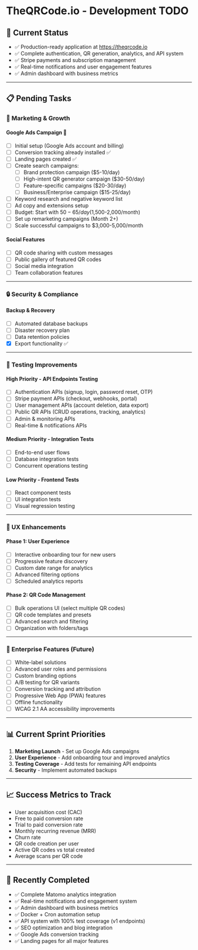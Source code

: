 # TheQRCode.io - Development TODO

## 🎯 Current Status
- ✅ Production-ready application at https://theqrcode.io
- ✅ Complete authentication, QR generation, analytics, and API system
- ✅ Stripe payments and subscription management
- ✅ Real-time notifications and user engagement features
- ✅ Admin dashboard with business metrics

---

## 📋 Pending Tasks

### 🚀 Marketing & Growth

#### Google Ads Campaign 🎯
- [ ] Initial setup (Google Ads account and billing)
- [ ] Conversion tracking already installed ✅
- [ ] Landing pages created ✅
- [ ] Create search campaigns:
  - [ ] Brand protection campaign ($5-10/day)
  - [ ] High-intent QR generator campaign ($30-50/day)
  - [ ] Feature-specific campaigns ($20-30/day)
  - [ ] Business/Enterprise campaign ($15-25/day)
- [ ] Keyword research and negative keyword list
- [ ] Ad copy and extensions setup
- [ ] Budget: Start with $50-65/day ($1,500-2,000/month)
- [ ] Set up remarketing campaigns (Month 2+)
- [ ] Scale successful campaigns to $3,000-5,000/month

#### Social Features
- [ ] QR code sharing with custom messages
- [ ] Public gallery of featured QR codes
- [ ] Social media integration
- [ ] Team collaboration features

---

### 🔒 Security & Compliance

#### Backup & Recovery
- [ ] Automated database backups
- [ ] Disaster recovery plan
- [ ] Data retention policies
- [x] Export functionality ✅

---

### 🧪 Testing Improvements

#### High Priority - API Endpoints Testing
- [ ] Authentication APIs (signup, login, password reset, OTP)
- [ ] Stripe payment APIs (checkout, webhooks, portal)
- [ ] User management APIs (account deletion, data export)
- [ ] Public QR APIs (CRUD operations, tracking, analytics)
- [ ] Admin & monitoring APIs
- [ ] Real-time & notifications APIs

#### Medium Priority - Integration Tests
- [ ] End-to-end user flows
- [ ] Database integration tests
- [ ] Concurrent operations testing

#### Low Priority - Frontend Tests
- [ ] React component tests
- [ ] UI integration tests
- [ ] Visual regression testing

---

### 🎨 UX Enhancements

#### Phase 1: User Experience
- [ ] Interactive onboarding tour for new users
- [ ] Progressive feature discovery
- [ ] Custom date range for analytics
- [ ] Advanced filtering options
- [ ] Scheduled analytics reports

#### Phase 2: QR Code Management
- [ ] Bulk operations UI (select multiple QR codes)
- [ ] QR code templates and presets
- [ ] Advanced search and filtering
- [ ] Organization with folders/tags

---

### 🏢 Enterprise Features (Future)
- [ ] White-label solutions
- [ ] Advanced user roles and permissions
- [ ] Custom branding options
- [ ] A/B testing for QR variants
- [ ] Conversion tracking and attribution
- [ ] Progressive Web App (PWA) features
- [ ] Offline functionality
- [ ] WCAG 2.1 AA accessibility improvements

---

## 📊 Current Sprint Priorities

1. **Marketing Launch** - Set up Google Ads campaigns
2. **User Experience** - Add onboarding tour and improved analytics
3. **Testing Coverage** - Add tests for remaining API endpoints
4. **Security** - Implement automated backups

---

## 📈 Success Metrics to Track

- User acquisition cost (CAC)
- Free to paid conversion rate
- Trial to paid conversion rate
- Monthly recurring revenue (MRR)
- Churn rate
- QR code creation per user
- Active QR codes vs total created
- Average scans per QR code

---

## 🎉 Recently Completed

- ✅ Complete Matomo analytics integration
- ✅ Real-time notifications and engagement system
- ✅ Admin dashboard with business metrics
- ✅ Docker + Cron automation setup
- ✅ API system with 100% test coverage (v1 endpoints)
- ✅ SEO optimization and blog integration
- ✅ Google Ads conversion tracking
- ✅ Landing pages for all major features
